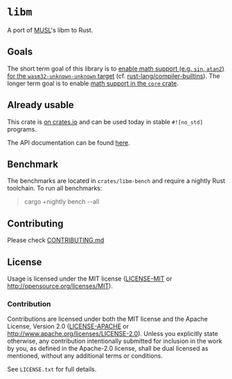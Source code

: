 # `libm`

A port of [MUSL]'s libm to Rust.

[MUSL]: https://musl.libc.org/

## Goals

The short term goal of this library is to [enable math support (e.g. `sin`, `atan2`) for the
`wasm32-unknown-unknown` target][wasm] (cf. [rust-lang/compiler-builtins][pr]). The longer
term goal is to enable [math support in the `core` crate][core].

[wasm]: https://github.com/rust-lang/libm/milestone/1
[pr]: https://github.com/rust-lang/compiler-builtins/pull/248
[core]: https://github.com/rust-lang/libm/milestone/2

## Already usable

This crate is [on crates.io] and can be used today in stable `#![no_std]` programs.

The API documentation can be found [here](https://docs.rs/libm).

[on crates.io]: https://crates.io/crates/libm

## Benchmark
[benchmark]: #benchmark

The benchmarks are located in `crates/libm-bench` and require a nightly Rust toolchain.
To run all benchmarks:

> cargo +nightly bench --all

## Contributing

Please check [CONTRIBUTING.md](CONTRIBUTING.md)

## License

Usage is licensed under the MIT license ([LICENSE-MIT](LICENSE-MIT) or
http://opensource.org/licenses/MIT).


### Contribution

Contributions are licensed under both the MIT license and the Apache License,
Version 2.0 ([LICENSE-APACHE](LICENSE-APACHE) or
http://www.apache.org/licenses/LICENSE-2.0). Unless you explicitly state
otherwise, any contribution intentionally submitted for inclusion in the work
by you, as defined in the Apache-2.0 license, shall be dual licensed as
mentioned, without any additional terms or conditions.

See `LICENSE.txt` for full details.
